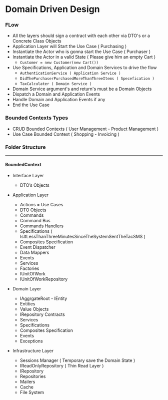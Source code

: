 # Domain Driven Design


### FLow ###
  * All the layers should sign a contract with each other via DTO's or a Concrete Class Objects
  * Application Layer will Start the Use Case ( Purchasing )
  * Instantiate the Actor who is gonna start the Use Case ( Purchaser )
  * Instantiate the Actor in a valid State ( Please give him an empty Cart )
    * ``` Customer = new Customer(new Cart()) ```
  * Use Specifications, Application and Domain Services to drive the flow 
    * ``` AuthenticationService ( Application Service ) ```
    * ``` DidThePurchaserPurchasedMoreThanThreeItems ( Specefication ) ```
    * ``` TaxCalculater ( Domain Service ) ```
  * Domain Service argument's and return's must be a Domain Objects
  * Dispatch a Domain and Application Events
  * Handle Domain and Application Events if any
  * End the Use Case 

### Bounded Contexts Types ###
* CRUD Bounded Contexts ( User Management - Product Management )
* Use Case Bounded Context ( Shopping - Invoicing )

### Folder Structure ###
---------------
#### BoundedContext ####
* Interface Layer
  * DTO’s Objects
* Application Layer
  * Actions = Use Cases
  * DTO Objects
  * Commands
  * Command Bus
  * Commands Handlers
  * Specifications ( IsItLessThanThreeMinutesSinceTheSystemSentTheTacSMS )
  * Composites Specification
  * Event Dispatcher
  * Data Mappers
  * Events
  * Services
  * Factories 
  * IUnitOfWork
  * IUnitOfWorkRepository
 
* Domain Layer
  * IAggrgateRoot - IEntity
  * Entities
  * Value Objects
  * IRepository Contracts
  * Services
  * Specifications 
  * Composites Specification
  * Events
  * Exceptions 

* Infrastructure Layer
  * Sessions Manager ( Temporary save the Domain State )
  * IReadOnlyRepository ( Thin Read Layer )
  * IRepository
  * Repositories
  * Mailers 
  * Cache
  * File System 





